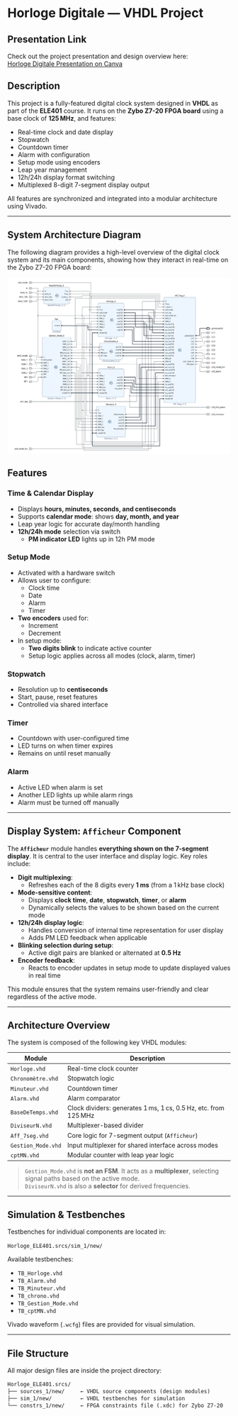 # Horloge Digitale — VHDL Project

## Presentation Link

Check out the project presentation and design overview here:  
[Horloge Digitale Presentation on Canva](https://www.canva.com/design/DAGjkuY9CuU/3aqjEsbIg8dohLzr9mm8pg/edit)

## Description

This project is a fully-featured digital clock system designed in **VHDL** as part of the **ELE401** course. It runs on the **Zybo Z7-20 FPGA board** using a base clock of **125 MHz**, and features:

- Real-time clock and date display
- Stopwatch
- Countdown timer
- Alarm with configuration
- Setup mode using encoders
- Leap year management
- 12h/24h display format switching
- Multiplexed 8-digit 7-segment display output

All features are synchronized and integrated into a modular architecture using Vivado.

---

## System Architecture Diagram

The following diagram provides a high-level overview of the digital clock system and its main components, showing how they interact in real-time on the Zybo Z7-20 FPGA board:

![System Architecture – Projet ELE401](Projet_ELE_401.jpeg)

## Features

### Time & Calendar Display

- Displays **hours, minutes, seconds, and centiseconds**
- Supports **calendar mode**: shows **day, month, and year**
- Leap year logic for accurate day/month handling
- **12h/24h mode** selection via switch
  - **PM indicator LED** lights up in 12h PM mode

### Setup Mode

- Activated with a hardware switch
- Allows user to configure:
  - Clock time
  - Date
  - Alarm
  - Timer
- **Two encoders** used for:
  - Increment
  - Decrement
- In setup mode:
  - **Two digits blink** to indicate active counter
  - Setup logic applies across all modes (clock, alarm, timer)

### Stopwatch

- Resolution up to **centiseconds**
- Start, pause, reset features
- Controlled via shared interface

### Timer

- Countdown with user-configured time
- LED turns on when timer expires
- Remains on until reset manually

### Alarm

- Active LED when alarm is set
- Another LED lights up while alarm rings
- Alarm must be turned off manually

---

## Display System: `Afficheur` Component

The **`Afficheur`** module handles **everything shown on the 7-segment display**. It is central to the user interface and display logic. Key roles include:

- **Digit multiplexing**:
  - Refreshes each of the 8 digits every **1 ms** (from a 1 kHz base clock)
- **Mode-sensitive content**:
  - Displays **clock time**, **date**, **stopwatch**, **timer**, or **alarm**
  - Dynamically selects the values to be shown based on the current mode
- **12h/24h display logic**:
  - Handles conversion of internal time representation for user display
  - Adds PM LED feedback when applicable
- **Blinking selection during setup**:
  - Active digit pairs are blanked or alternated at **0.5 Hz**
- **Encoder feedback**:
  - Reacts to encoder updates in setup mode to update displayed values in real time

This module ensures that the system remains user-friendly and clear regardless of the active mode.

---

## Architecture Overview

The system is composed of the following key VHDL modules:

| Module              | Description |
|---------------------|-------------|
| `Horloge.vhd`       | Real-time clock counter |
| `Chronomètre.vhd`   | Stopwatch logic |
| `Minuteur.vhd`      | Countdown timer |
| `Alarm.vhd`         | Alarm comparator |
| `BaseDeTemps.vhd`   | Clock dividers: generates 1 ms, 1 cs, 0.5 Hz, etc. from 125 MHz |
| `DiviseurN.vhd`     | Multiplexer-based divider |
| `Aff_7seg.vhd`      | Core logic for 7-segment output (`Afficheur`) |
| `Gestion_Mode.vhd`  | Input multiplexer for shared interface across modes |
| `cptMN.vhd`         | Modular counter with leap year logic |

> `Gestion_Mode.vhd` is **not an FSM**. It acts as a **multiplexer**, selecting signal paths based on the active mode.  
> `DiviseurN.vhd` is also a **selector** for derived frequencies.

---

## Simulation & Testbenches

Testbenches for individual components are located in:

`Horloge_ELE401.srcs/sim_1/new/`

Available testbenches:

- `TB_Horloge.vhd`
- `TB_Alarm.vhd`
- `TB_Minuteur.vhd`
- `TB_chrono.vhd`
- `TB_Gestion_Mode.vhd`
- `TB_cptMN.vhd`

Vivado waveform (`.wcfg`) files are provided for visual simulation.

---

## File Structure

All major design files are inside the project directory:

```plaintext
Horloge_ELE401.srcs/
├── sources_1/new/     ← VHDL source components (design modules)
├── sim_1/new/         ← VHDL testbenches for simulation
└── constrs_1/new/     ← FPGA constraints file (.xdc) for Zybo Z7-20
